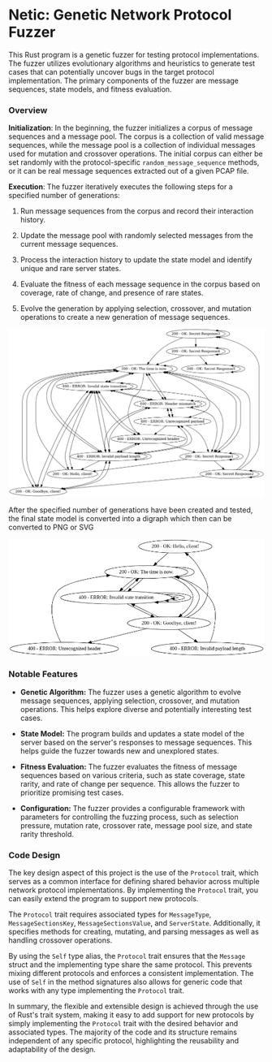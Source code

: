 # Netic: Genetic Network Protocol Fuzzer

This Rust program is a genetic fuzzer for testing protocol implementations. The fuzzer utilizes evolutionary algorithms and heuristics to generate test cases that can potentially uncover bugs in the target protocol implementation. The primary components of the fuzzer are message sequences, state models, and fitness evaluation.


### Overview

**Initialization**: In the beginning, the fuzzer initializes a corpus of message sequences and a message pool. The corpus is a collection of valid message sequences, while the message pool is a collection of individual messages used for mutation and crossover operations. The initial corpus can either be set randomly with the protocol-specific `random_message_sequence` methods, or it can be real message sequences extracted out of a given PCAP file. 

**Execution**: The fuzzer iteratively executes the following steps for a specified number of generations: 

1. Run message sequences from the corpus and record their interaction history. 

2. Update the message pool with randomly selected messages from the current message sequences. 

3. Process the interaction history to update the state model and identify unique and rare server states. 

4. Evaluate the fitness of each message sequence in the corpus based on coverage, rate of change, and presence of rare states.

5. Evolve the generation by applying selection, crossover, and mutation operations to create a new generation of message sequences.

![program_diagram](./resources/full_diagram.png)

After the specified number of generations have been created and tested, the final state model is converted into a digraph which then can be converted to PNG or SVG

![simple_state_model](./resources/simple_state_model.png)

### Notable Features

* **Genetic Algorithm:** The fuzzer uses a genetic algorithm to evolve message sequences, applying selection, crossover, and mutation operations. This helps explore diverse and potentially interesting test cases.

* **State Model:** The program builds and updates a state model of the server based on the server's responses to message sequences. This helps guide the fuzzer towards new and unexplored states.

* **Fitness Evaluation:** The fuzzer evaluates the fitness of message sequences based on various criteria, such as state coverage, state rarity, and rate of change per sequence. This allows the fuzzer to prioritize promising test cases.

* **Configuration:** The fuzzer provides a configurable framework with parameters for controlling the fuzzing process, such as selection pressure, mutation rate, crossover rate, message pool size, and state rarity threshold.

### Code Design

The key design aspect of this project is the use of the `Protocol` trait, which serves as a common interface for defining shared behavior across multiple network protocol implementations. By implementing the `Protocol` trait, you can easily extend the program to support new protocols.

The `Protocol` trait requires associated types for `MessageType`, `MessageSectionsKey`, `MessageSectionsValue`, and `ServerState`. Additionally, it specifies methods for creating, mutating, and parsing messages as well as handling crossover operations.

By using the `Self` type alias, the `Protocol` trait ensures that the `Message` struct and the implementing type share the same protocol. This prevents mixing different protocols and enforces a consistent implementation. The use of `Self` in the method signatures also allows for generic code that works with any type implementing the `Protocol` trait.

In summary, the flexible and extensible design is achieved through the use of Rust's trait system, making it easy to add support for new protocols by simply implementing the `Protocol` trait with the desired behavior and associated types. The majority of the code and its structure remains independent of any specific protocol, highlighting the reusability and adaptability of the design.
